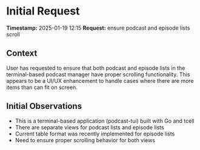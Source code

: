 # Initial Request

**Timestamp:** 2025-01-19 12:15
**Request:** ensure podcast and episode lists scroll

## Context
User has requested to ensure that both podcast and episode lists in the terminal-based podcast manager have proper scrolling functionality. This appears to be a UI/UX enhancement to handle cases where there are more items than can fit on screen.

## Initial Observations
- This is a terminal-based application (podcast-tui) built with Go and tcell
- There are separate views for podcast lists and episode lists
- Current table format was recently implemented for episode lists
- Need to ensure proper scrolling behavior for both views
